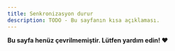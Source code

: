 ```yaml
---
title: Senkronizasyon durur
description: TODO - Bu sayfanın kısa açıklaması.
---
```


**Bu sayfa henüz çevrilmemiştir. Lütfen yardım edin! ❤**
